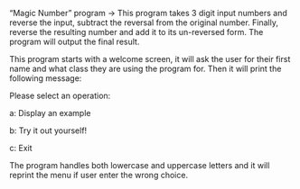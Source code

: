 “Magic Number” program -> This program takes 3 digit input numbers and reverse the input, subtract the reversal from the original number. 
Finally, reverse the resulting number and add it to its un-reversed form. The program will output the final result.

This program starts with a welcome screen, it will ask the user for their first name and what class they are using the 
program for. Then it will print the following message:

Please select an operation:

a: Display an example

b: Try it out yourself!

c: Exit

The program handles both lowercase and uppercase letters and it will reprint the menu if user enter the wrong choice.



